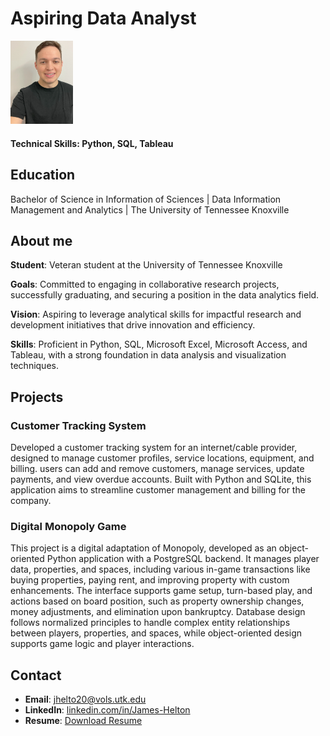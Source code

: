 # Aspiring Data Analyst

<img src="assets/img/headshot.jpg" alt="James Helton" width="100">

#### Technical Skills: Python, SQL, Tableau

## Education
Bachelor of Science in Information of Sciences | Data Information Management and Analytics | The University of Tennessee Knoxville

## About me

**Student**: Veteran student at the University of Tennessee Knoxville

**Goals**: Committed to engaging in collaborative research projects, successfully graduating, and securing a position in the data analytics field.

**Vision**: Aspiring to leverage analytical skills for impactful research and development initiatives that drive innovation and efficiency.

**Skills**: Proficient in Python, SQL, Microsoft Excel, Microsoft Access, and Tableau, with a strong foundation in data analysis and visualization techniques.

## Projects
### Customer Tracking System
Developed a customer tracking system for an internet/cable provider, designed to manage customer profiles, service locations, equipment, and billing. users can add and remove customers, manage services, update payments, and view overdue accounts. Built with Python and SQLite, this application aims to streamline customer management and billing for the company.

### Digital Monopoly Game

This project is a digital adaptation of Monopoly, developed as an object-oriented Python application with a PostgreSQL backend. It manages player data, properties, and spaces, including various in-game transactions like buying properties, paying rent, and improving property with custom enhancements. The interface supports game setup, turn-based play, and actions based on board position, such as property ownership changes, money adjustments, and elimination upon bankruptcy. Database design follows normalized principles to handle complex entity relationships between players, properties, and spaces, while object-oriented design supports game logic and player interactions.

## Contact
- **Email**: jhelto20@vols.utk.edu
- **LinkedIn**: [linkedin.com/in/James-Helton](https://www.linkedin.com/in/james-helton-267407216)
- **Resume**: [Download Resume](https://docs.google.com/document/d/1-cPNhIXG-PDNATGf0yfN34NSq-wKiCoMMea-0pMaUPE/edit?usp=sharing)
